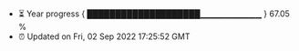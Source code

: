 - ⏳ Year progress { ████████████████████▁▁▁▁▁▁▁▁▁▁ } 67.05 %
- ⏰ Updated on Fri, 02 Sep 2022 17:25:52 GMT

